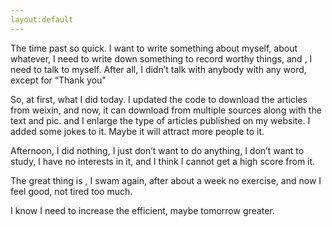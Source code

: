 ```yaml
---
layout:default
---
```

The time past so quick.
I want to write something about myself, about whatever, I need to write down something to record worthy things, and , I need to talk to myself. After all, I didn’t talk with anybody with any word, except for “Thank you"

So, at first, what I did today.
I updated the code to download the articles from weixin, and now, it can download from multiple sources along with the text and pic.
and I enlarge the type of articles published on my website. I added some jokes to it. Maybe it will attract more people to it.

Afternoon, I did nothing, I just don’t want to do anything, I don’t want to study, I have no interests in it, and I think I cannot get a high score from it.

The great thing is , I swam again, after about a week no exercise, and now I feel good, not tired too much.

I know I need to increase the efficient, maybe tomorrow greater.
